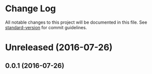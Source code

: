 # Change Log

All notable changes to this project will be documented in this file. See [standard-version](https://github.com/conventional-changelog/standard-version) for commit guidelines.

<a name="Unreleased"></a>
# Unreleased (2016-07-26)



<a name="0.0.1"></a>
## 0.0.1 (2016-07-26)
